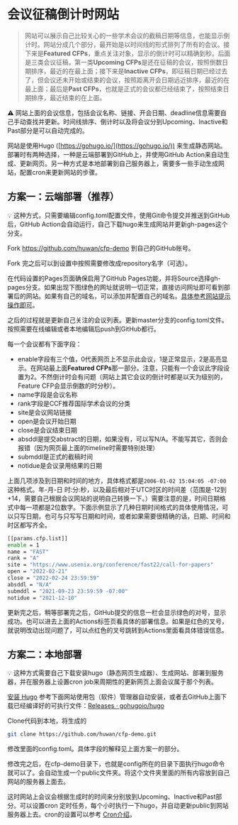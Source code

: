 # 会议征稿倒计时网站

> 网站可以展示自己比较关心的一些学术会议的截稿日期等信息，也能显示倒计时。网站分成几个部分，最开始是以时间线的形式排列了所有的会议。接下来是**Featured CFPs**，重点关注对象，显示的倒计时可以精确到秒。后面是三类会议征稿，第一类**Upcoming CFPs**是还在征稿的会议，按照倒数日期排序，最近的在最上面；接下来是**Inactive CFPs**，即征稿日期已经过去了，但会议还未开始或结束的会议，按照距离开会日期远近排序，最近的在最上面；最后是**Past CFPs**，也就是正式的会议都已经结束了，按照结束日期排序，最近结束的在上面。
> 

<aside>
⚠️ 网站上面的会议信息，包括会议名称、链接、开会日期、deadline信息需要自己手动查找并更新。时间线排序、倒计时以及将会议分到Upcoming、Inactive和Past部分是可以自动完成的。

</aside>

网站是使用Hugo ([https://gohugo.io/](https://gohugo.io/)) 来生成静态网站。部署时有两种选择，一种是云端部署到GitHub上，并使用GitHub Action来自动生成、更新网页。另一种方式是本地部署到自己服务器上，需要多一些手动生成网站，配置cron来更新网站的步骤。

## 方案一：云端部署（推荐）

<aside>
💡 这种方式，只需要编辑config.toml配置文件，使用Git命令提交并推送到GitHub后，GitHub Action会自动运行，自己下载hugo来生成网站并更新gh-pages这个分支。

</aside>

Fork https://github.com/huwan/cfp-demo 到自己的GitHub账号。

Fork 完之后可以到设置中按照需要修改成repository名字（可选）。

在代码设置的Pages页面确保启用了GitHub Pages功能，并将Source选择gh-pages分支。如果出现下图绿色的网址就说明一切正常，直接访问网址即可看到部署后的网站。如果有自己的域名，可以添加并配置自己的域名。[具体参考网站提示操作即可](https://docs.github.com/en/pages/configuring-a-custom-domain-for-your-github-pages-site)。


之后的过程就是更新自己关注的会议列表。更新master分支的config.toml文件。按照需要在线编辑或者本地编辑后push到GitHub都行。

每一个会议都有下面字段：

- enable字段有三个值，0代表网页上不显示此会议，1是正常显示，2是高亮显示。在网站最上面**Featured CFPs**那一部分。注意，只能有一个会议此字段设置为2。不然倒计时会有问题（网站上其它会议的倒计时都是以天为级别的，Feature CFP会显示倒数的时分秒）。
- name字段是会议名称
- rank字段是CCF推荐国际学术会议的分类
- site是会议网站链接
- open是会议开始日期
- close是会议结束日期
- absddl是提交abstract的日期，如果没有，可以写N/A。不能写其它，否则会报错（因为网页最上面的timeline时需要特别处理）
- submddl是正式的截稿时间
- notidue是会议录用结果的日期

上面几项涉及到日期和时间的地方，具体格式都是`2006-01-02 15:04:05 -07:00`这种格式。年-月-日 时:分:秒，以及最后相对于UTC时区的时间差（范围是-12到+14，需要自己根据会议网站的说明自己转换一下。）需要注意的是，时间日期格式中每一项都是2位数字。下面示例显示了几种日期时间格式的具体使用情况，可以只写日期，也可与只写写日期和时间，或者如果需要很精确的话，日期、时间和时区都写齐全。

```bash
[[params.cfp.list]]
enable = 1
name = "FAST"
rank = "A"
site = "https://www.usenix.org/conference/fast22/call-for-papers"
open = "2022-02-21"
close = "2022-02-24 23:59:59"
absddl = "N/A"
submddl = "2021-09-23 23:59:59 -07:00"
notidue = "2021-12-10"
```

更新完之后，稍等部署完之后，GitHub提交的信息一栏会显示绿色的对号，显示成功。也可以进去上面的Actions标签页看具体的部署信息。如果是红色的叉号，就说明改动出现问题了，可以点红色的叉号跳转到Actions里面看具体错误信息。

## 方案二：本地部署

<aside>
💡 这种方式需要自己下载安装hugo（静态网页生成器）、生成网站、部署到服务器，并在服务器上设置cron job来周期性的更新网页上面会议属于那个列表。

</aside>


[安装 Hugo](https://gohugo.io/getting-started/installing)
参考下面网站使用包（软件）管理器自动安装，或者去GitHub上面下载已经编译好的可执行文件：[Releases · gohugoio/hugo](https://github.com/gohugoio/hugo/releases)

Clone代码到本地，将生成的

```bash
git clone https://github.com/huwan/cfp-demo.git
```

修改里面的config.toml。具体字段的解释见上面方案一的部分。

修改完之后，在cfp-demo目录下，也就是config所在的目录下面执行hugo命令就可以了。会自动生成一个public文件夹。将这个文件夹里面的所有内容放到自己网站的服务器上面去。

这时网站上会议会根据生成时的时间来分别放到Upcoming、Inactive和Past部分。可以设置cron 定时任务，每个小时执行一下hugo，并自动更新public到网站服务器上去。cron的设置可以参考
[Cron介绍](https://www.jianshu.com/p/51ea7bbbc54e)。
